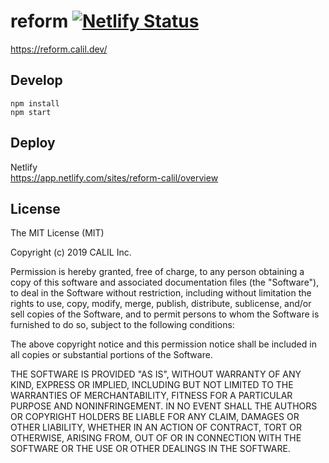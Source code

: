 # reform [![Netlify Status](https://api.netlify.com/api/v1/badges/45ff58e4-0283-4099-bce0-15535c77e1c8/deploy-status)](https://app.netlify.com/sites/reform-calil/deploys)

https://reform.calil.dev/

## Develop

```
npm install
npm start
```

## Deploy

Netlify  
https://app.netlify.com/sites/reform-calil/overview

## License

The MIT License (MIT)

Copyright (c) 2019 CALIL Inc.

Permission is hereby granted, free of charge, to any person obtaining a copy
of this software and associated documentation files (the "Software"), to deal
in the Software without restriction, including without limitation the rights
to use, copy, modify, merge, publish, distribute, sublicense, and/or sell
copies of the Software, and to permit persons to whom the Software is
furnished to do so, subject to the following conditions:

The above copyright notice and this permission notice shall be included in all
copies or substantial portions of the Software.

THE SOFTWARE IS PROVIDED "AS IS", WITHOUT WARRANTY OF ANY KIND, EXPRESS OR
IMPLIED, INCLUDING BUT NOT LIMITED TO THE WARRANTIES OF MERCHANTABILITY,
FITNESS FOR A PARTICULAR PURPOSE AND NONINFRINGEMENT. IN NO EVENT SHALL THE
AUTHORS OR COPYRIGHT HOLDERS BE LIABLE FOR ANY CLAIM, DAMAGES OR OTHER
LIABILITY, WHETHER IN AN ACTION OF CONTRACT, TORT OR OTHERWISE, ARISING FROM,
OUT OF OR IN CONNECTION WITH THE SOFTWARE OR THE USE OR OTHER DEALINGS IN THE
SOFTWARE.
